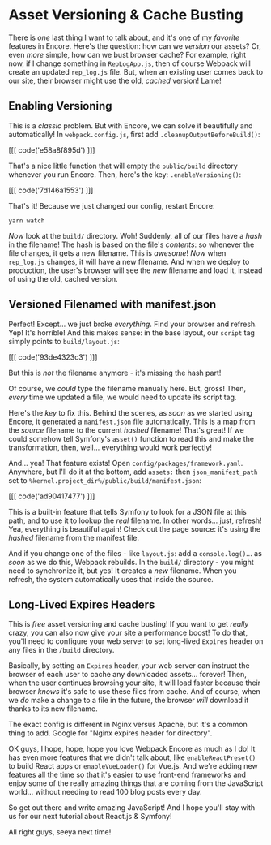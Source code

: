 # Asset Versioning & Cache Busting

There is *one* last thing I want to talk about, and it's one of my *favorite* features
in Encore. Here's the question: how can we *version* our assets? Or, even *more*
simple, how can we bust browser cache? For example, right now, if I change something
in `RepLogApp.js`, then of course Webpack will create an updated `rep_log.js` file.
But, when an existing user comes back to our site, their browser might use the old,
*cached* version! Lame!

## Enabling Versioning

This is a *classic* problem. But with Encore, we can solve it beautifully and
automatically! In `webpack.config.js`, first add `.cleanupOutputBeforeBuild()`:

[[[ code('e58a8f895d') ]]]

That's a nice little function that will empty the `public/build` directory whenever
you run Encore. Then, here's the key: `.enableVersioning()`:

[[[ code('7d146a1553') ]]]

That's it! Because we just changed our config, restart Encore:

```terminal-silent
yarn watch
```

*Now* look at the `build/` directory. Woh! Suddenly, all of our files have a *hash*
in the filename! The hash is based on the file's *contents*: so whenever the file
changes, it gets a new filename. This is *awesome*! *Now* when `rep_log.js` changes,
it will have a new filename. And when we deploy to production, the user's browser
will see the *new* filename and load it, instead of using the old, cached version.

## Versioned Filenamed with manifest.json

Perfect! Except... we just broke *everything*. Find your browser and refresh. Yep!
It's horrible! And this makes sense: in the base layout, our `script` tag simply
points to `build/layout.js`:

[[[ code('93de4323c3') ]]]

But this is *not* the filename anymore - it's missing the hash part!

Of course, we *could* type the filename manually here. But, gross! Then, *every*
time we updated a file, we would need to update its script tag.

Here's the *key* to fix this. Behind the scenes, as *soon* as we started using Encore,
it generated a `manifest.json` file automatically. This is a map from the *source*
filename to the current *hashed* filename! That's great! If we could somehow tell
Symfony's `asset()` function to read this and make the transformation, then, well...
everything would work perfectly!

And... yea! That feature exists! Open `config/packages/framework.yaml`. Anywhere,
but I'll do it at the bottom, add `assets:` then `json_manifest_path` set to
`%kernel.project_dir%/public/build/manifest.json`:

[[[ code('ad90417477') ]]]

This is a built-in feature that tells Symfony to look for a JSON file at this path,
and to use it to lookup the *real* filename. In other words... just, refresh! Yea,
everything is beautiful again! Check out the page source: it's using the *hashed*
filename from the manifest file.

And if you change one of the files - like `layout.js`: add a `console.log()`... as
*soon* as we do this, Webpack rebuilds. In the `build/` directory - you might need
to synchronize it, but yes! It creates a *new* filename. When you refresh, the system
automatically uses that inside the source.

## Long-Lived Expires Headers

This is *free* asset versioning and cache busting! If you want to get *really*
crazy, you can also now give your site a performance boost! To do that, you'll need
to configure your web server to set long-lived `Expires` header on any files in
the `/build` directory. 

Basically, by setting an `Expires` header, your web server can instruct the browser
of each user to cache any downloaded assets... forever! Then, when the user continues
browsing your site, it will load faster because their browser *knows* it's safe to
use these files from cache. And of course, when we *do* make a change to a file in
the future, the browser *will* download it thanks to its new filename.

The exact config is different in Nginx versus Apache, but it's a common thing to
add. Google for "Nginx expires header for directory".

OK guys, I hope, hope, hope you love Webpack Encore as much as I do! It has even
more features that we didn't talk about, like `enableReactPreset()` to build React
apps or `enableVueLoader()` for Vue.js. And we're adding new features all the time
so that it's easier to use front-end frameworks and enjoy some of the really amazing
things that are coming from the JavaScript world... without needing to read 100
blog posts every day.

So get out there and write amazing JavaScript! And I hope you'll stay with us for
our next tutorial about React.js & Symfony!

All right guys, seeya next time!
